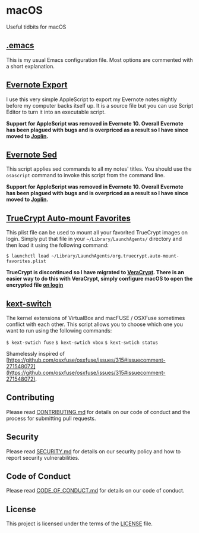 # macOS

Useful tidbits for macOS

## [.emacs](.emacs)

This is my usual Emacs configuration file. Most options are commented with a short explanation.

## [Evernote Export](Evernote%20Export.applescript)

I use this very simple AppleScript to export my Evernote notes nightly before my computer backs itself up. It is a source file but you can use Script Editor to turn it into an executable script.

**Support for AppleScript was removed in Evernote 10. Overall Evernote has been plagued with bugs and is overpriced as a result so I have since moved to [Joplin](https://joplinapp.org).**

## [Evernote Sed](Evernote%20Sed.applescript)

This script applies sed commands to all my notes' titles. You should use the `osascript` command to invoke this script from the command line.

**Support for AppleScript was removed in Evernote 10. Overall Evernote has been plagued with bugs and is overpriced as a result so I have since moved to [Joplin](https://joplinapp.org).**

## [TrueCrypt Auto-mount Favorites](org.truecrypt.auto-mount-favorites.plist)

This plist file can be used to mount all your favorited TrueCrypt images on login. Simply put that file in your `~/Library/LaunchAgents/` directory and then load it using the following command:

`$ launchctl load ~/Library/LaunchAgents/org.truecrypt.auto-mount-favorites.plist`

**TrueCrypt is discontinued so I have migrated to [VeraCrypt](https://www.veracrypt.fr). There is an easier way to do this with VeraCrypt, simply configure macOS to open the encrypted file [on login](https://support.apple.com/en-us/guide/mac-help/mh15189/mac)**

## [kext-switch](kext-switch)

The kernel extensions of VirtualBox and macFUSE / OSXFuse sometimes conflict
with each other. This script allows you to choose which one you want
to run using the following commands:

`$ kext-swtich fuse`
`$ kext-swtich vbox`
`$ kext-swtich status`

Shamelessly inspired of [https://github.com/osxfuse/osxfuse/issues/315#issuecomment-271548072](https://github.com/osxfuse/osxfuse/issues/315#issuecomment-271548072).

## Contributing

Please read [CONTRIBUTING.md](CONTRIBUTING.md) for details on our code of conduct and the process for submitting pull requests.

## Security

Please read [SECURITY.md](SECURITY.md) for details on our security policy and how to report security vulnerabilities.

## Code of Conduct

Please read [CODE_OF_CONDUCT.md](CODE_OF_CONDUCT.md) for details on our code of conduct.

## License

This project is licensed under the terms of the [LICENSE](LICENSE) file.
